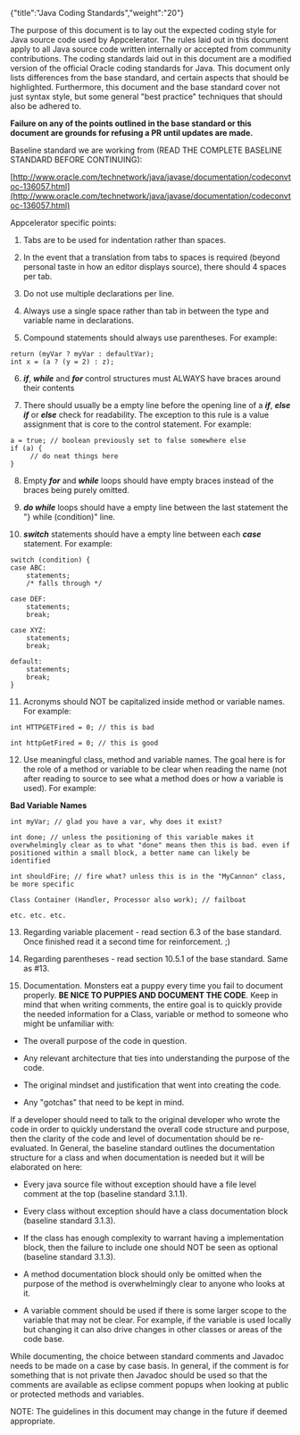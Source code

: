 {"title":"Java Coding Standards","weight":"20"}

The purpose of this document is to lay out the expected coding style for Java source code used by Appcelerator. The rules laid out in this document apply to all Java source code written internally or accepted from community contributions. The coding standards laid out in this document are a modified version of the official Oracle coding standards for Java. This document only lists differences from the base standard, and certain aspects that should be highlighted. Furthermore, this document and the base standard cover not just syntax style, but some general "best practice" techniques that should also be adhered to.

**Failure on any of the points outlined in the base standard or this document are grounds for refusing a PR until updates are made.**

Baseline standard we are working from (READ THE COMPLETE BASELINE STANDARD BEFORE CONTINUING):

[http://www.oracle.com/technetwork/java/javase/documentation/codeconvtoc-136057.html](http://www.oracle.com/technetwork/java/javase/documentation/codeconvtoc-136057.html)

Appcelerator specific points:

1) Tabs are to be used for indentation rather than spaces.

2) In the event that a translation from tabs to spaces is required (beyond personal taste in how an editor displays source), there should 4 spaces per tab.

3) Do not use multiple declarations per line.

4) Always use a single space rather than tab in between the type and variable name in declarations.

5) Compound statements should always use parentheses. For example:

```
return (myVar ? myVar : defaultVar);
int x = (a ? (y = 2) : z);
```

6) **_if_**, **_while_** and **_for_** control structures must ALWAYS have braces around their contents

7) There should usually be a empty line before the opening line of a **_if_**, **_else if_** or **_else_** check for readability. The exception to this rule is a value assignment that is core to the control statement. For example:

```
a = true; // boolean previously set to false somewhere else
if (a) {
     // do neat things here
}
```

8) Empty **_for_** and **_while_** loops should have empty braces instead of the braces being purely omitted.

9) **_do while_** loops should have a empty line between the last statement the "} while (condition)" line.

10) **_switch_** statements should have a empty line between each **_case_** statement. For example:

```
switch (condition) {
case ABC:
    statements;
    /* falls through */

case DEF:
    statements;
    break;

case XYZ:
    statements;
    break;

default:
    statements;
    break;
}
```

11) Acronyms should NOT be capitalized inside method or variable names. For example:

```
int HTTPGETFired = 0; // this is bad

int httpGetFired = 0; // this is good
```

12) Use meaningful class, method and variable names. The goal here is for the role of a method or variable to be clear when reading the name (not after reading to source to see what a method does or how a variable is used). For example:

**Bad Variable Names**

```
int myVar; // glad you have a var, why does it exist?

int done; // unless the positioning of this variable makes it overwhelmingly clear as to what "done" means then this is bad. even if positioned within a small block, a better name can likely be identified

int shouldFire; // fire what? unless this is in the "MyCannon" class, be more specific

Class Container (Handler, Processor also work); // failboat

etc. etc. etc.
```

13) Regarding variable placement - read section 6.3 of the base standard. Once finished read it a second time for reinforcement. ;)

14) Regarding parentheses - read section 10.5.1 of the base standard. Same as #13.

15) Documentation. Monsters eat a puppy every time you fail to document properly. **BE NICE TO PUPPIES AND DOCUMENT THE CODE**.
Keep in mind that when writing comments, the entire goal is to quickly provide the needed information for a Class, variable or method to someone who might be unfamiliar with:

* The overall purpose of the code in question.

* Any relevant architecture that ties into understanding the purpose of the code.

* The original mindset and justification that went into creating the code.

* Any "gotchas" that need to be kept in mind.

If a developer should need to talk to the original developer who wrote the code in order to quickly understand the overall code structure and purpose, then the clarity of the code and level of documentation should be re-evaluated.
In General, the baseline standard outlines the documentation structure for a class and when documentation is needed but it will be elaborated on here:

* Every java source file without exception should have a file level comment at the top (baseline standard 3.1.1).

* Every class without exception should have a class documentation block (baseline standard 3.1.3).

* If the class has enough complexity to warrant having a implementation block, then the failure to include one should NOT be seen as optional (baseline standard 3.1.3).

* A method documentation block should only be omitted when the purpose of the method is overwhelmingly clear to anyone who looks at it.

* A variable comment should be used if there is some larger scope to the variable that may not be clear. For example, if the variable is used locally but changing it can also drive changes in other classes or areas of the code base.

While documenting, the choice between standard comments and Javadoc needs to be made on a case by case basis. In general, if the comment is for something that is not private then Javadoc should be used so that the comments are available as eclipse comment popups when looking at public or protected methods and variables.

NOTE: The guidelines in this document may change in the future if deemed appropriate.
